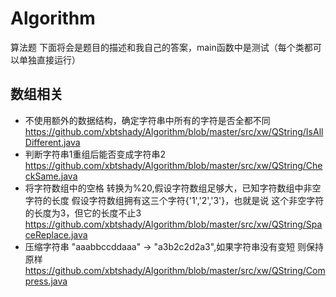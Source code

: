 # Algorithm
算法题
下面将会是题目的描述和我自己的答案，main函数中是测试（每个类都可以单独直接运行）
## 数组相关
* 不使用额外的数据结构，确定字符串中所有的字符是否全都不同
https://github.com/xbtshady/Algorithm/blob/master/src/xw/QString/IsAllDifferent.java
* 判断字符串1重组后能否变成字符串2
https://github.com/xbtshady/Algorithm/blob/master/src/xw/QString/CheckSame.java
* 将字符数组中的空格 转换为%20,假设字符数组足够大，已知字符数组中非空字符的长度
假设字符数组拥有这三个字符{'1','2','3'}，也就是说 这个非空字符的长度为3，但它的长度不止3
https://github.com/xbtshady/Algorithm/blob/master/src/xw/QString/SpaceReplace.java
* 压缩字符串 "aaabbccddaaa" -> "a3b2c2d2a3",如果字符串没有变短 则保持原样
https://github.com/xbtshady/Algorithm/blob/master/src/xw/QString/Compress.java

